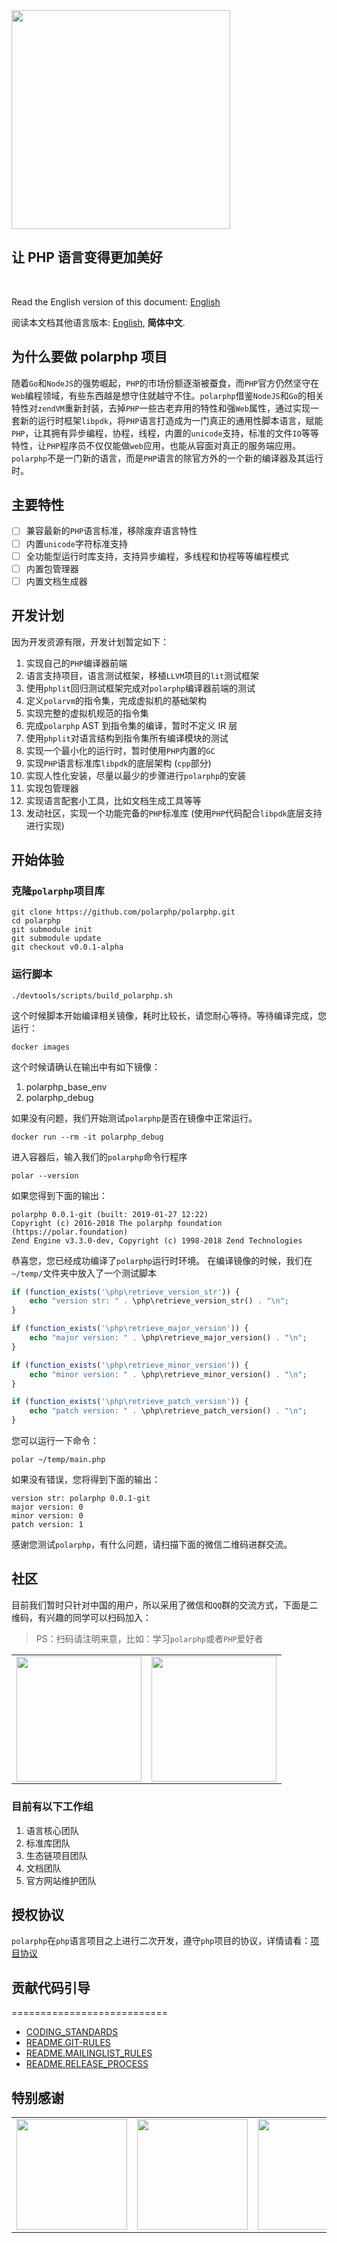 <img width="350" src ="https://raw.githubusercontent.com/polarphp/polarphp/master/assets/images/polarphp.png"/>

## 让 PHP 语言变得更加美好

<br/>

Read the English version of this document: [English](README.en_US.md)

阅读本文档其他语言版本: [English](README.en_US.md), **简体中文**.

## 为什么要做 polarphp 项目

随着`Go`和`NodeJS`的强势崛起，`PHP`的市场份额逐渐被蚕食，而`PHP`官方仍然坚守在`Web`编程领域，有些东西越是想守住就越守不住。`polarphp`借鉴`NodeJS`和`Go`的相关特性对`zendVM`重新封装，去掉`PHP`一些古老弃用的特性和强`Web`属性，通过实现一套新的运行时框架`libpdk`，将`PHP`语言打造成为一门真正的通用性脚本语言，赋能`PHP`，让其拥有异步编程，协程，线程，内置的`unicode`支持，标准的文件`IO`等等特性，让`PHP`程序员不仅仅能做`web`应用，也能从容面对真正的服务端应用。`polarphp`不是一门新的语言，而是`PHP`语言的除官方外的一个新的编译器及其运行时。

## 主要特性

- [ ] 兼容最新的`PHP`语言标准，移除废弃语言特性
- [ ] 内置`unicode`字符标准支持
- [ ] 全功能型运行时库支持，支持异步编程，多线程和协程等等编程模式
- [ ] 内置包管理器
- [ ] 内置文档生成器

## 开发计划

因为开发资源有限，开发计划暂定如下：

1. 实现自己的`PHP`编译器前端
2. 语言支持项目，语言测试框架，移植`LLVM`项目的`lit`测试框架
3. 使用`phplit`回归测试框架完成对`polarphp`编译器前端的测试
4. 定义`polarvm`的指令集，完成虚拟机的基础架构
5. 实现完整的虚拟机规范的指令集
6. 完成`polarphp` AST 到指令集的编译，暂时不定义 IR 层
7. 使用`phplit`对语言结构到指令集所有编译模块的测试
8. 实现一个最小化的运行时，暂时使用`PHP`内置的`GC`
9. 实现`PHP`语言标准库`libpdk`的底层架构 (`cpp`部分)
10. 实现人性化安装，尽量以最少的步骤进行`polarphp`的安装
11. 实现包管理器
12. 实现语言配套小工具，比如文档生成工具等等
13. 发动社区，实现一个功能完备的`PHP`标准库 (使用`PHP`代码配合`libpdk`底层支持进行实现)

## 开始体验

### 克隆`polarphp`项目库
```
git clone https://github.com/polarphp/polarphp.git
cd polarphp
git submodule init
git submodule update
git checkout v0.0.1-alpha
```
### 运行脚本
```
./devtools/scripts/build_polarphp.sh
```
这个时候脚本开始编译相关镜像，耗时比较长，请您耐心等待。等待编译完成，您运行：
```
docker images
```
这个时候请确认在输出中有如下镜像：
1. polarphp_base_env
2. polarphp_debug

如果没有问题，我们开始测试`polarphp`是否在镜像中正常运行。
```
docker run --rm -it polarphp_debug
```
进入容器后，输入我们的`polarphp`命令行程序
```
polar --version
```
如果您得到下面的输出：
```
polarphp 0.0.1-git (built: 2019-01-27 12:22)
Copyright (c) 2016-2018 The polarphp foundation (https://polar.foundation)
Zend Engine v3.3.0-dev, Copyright (c) 1998-2018 Zend Technologies
```
恭喜您，您已经成功编译了`polarphp`运行时环境。
在编译镜像的时候，我们在`~/temp/`文件夹中放入了一个测试脚本
```php
if (function_exists('\php\retrieve_version_str')) {
    echo "version str: " . \php\retrieve_version_str() . "\n";
}

if (function_exists('\php\retrieve_major_version')) {
    echo "major version: " . \php\retrieve_major_version() . "\n";
}

if (function_exists('\php\retrieve_minor_version')) {
    echo "minor version: " . \php\retrieve_minor_version() . "\n";
}

if (function_exists('\php\retrieve_patch_version')) {
    echo "patch version: " . \php\retrieve_patch_version() . "\n";
}

```
您可以运行一下命令：
```
polar ~/temp/main.php
```
如果没有错误，您将得到下面的输出：
```
version str: polarphp 0.0.1-git
major version: 0
minor version: 0
patch version: 1
```
感谢您测试`polarphp`，有什么问题，请扫描下面的微信二维码进群交流。

## 社区
目前我们暂时只针对中国的用户，所以采用了微信和`QQ`群的交流方式，下面是二维码，有兴趣的同学可以扫码加入：

> PS：扫码请注明来意，比如：学习`polarphp`或者`PHP`爱好者

</div>
<table>
  <tbody>
    <tr>
      <td align="center" valign="middle">
        <a href="https://www.oschina.net/" target="_blank">
         <img width = "200" src="https://raw.githubusercontent.com/qcoreteam/zendapi/master/assets/images/qq.png"/>
        </a>
      </td>
      <td align="center" valign="middle">
        <a href="https://gitee.com/?from=polarphp.org" target="_blank">
          <img width = "200" src="https://raw.githubusercontent.com/qcoreteam/zendapi/master/assets/images/wechat.png"/></div>
        </a>
      </td>
    </tr><tr></tr>
  </tbody>
</table>

### 目前有以下工作组

1. 语言核心团队
2. 标准库团队
3. 生态链项目团队
4. 文档团队
5. 官方网站维护团队

## 授权协议

`polarphp`在`php`语言项目之上进行二次开发，遵守`php`项目的协议，详情请看：[项目协议](/LICENSE)

## 贡献代码引导
===========================
- [CODING_STANDARDS](CODING_STANDARDS)
- [README.GIT-RULES](docs/README.GIT-RULES)
- [README.MAILINGLIST_RULES](docs/README.MAILINGLIST_RULES)
- [README.RELEASE_PROCESS](docs/README.RELEASE_PROCESS)

## 特别感谢
<!--特别感谢开始-->
<table>
  <tbody>
    <tr>
      <td align="center" valign="middle">
        <a href="https://www.oschina.net/" target="_blank">
          <img width="177px" src="https://raw.githubusercontent.com/polarphp/polarphp/master/assets/images/osc.svg?sanitize=true">
        </a>
      </td>
      <td align="center" valign="middle">
        <a href="https://gitee.com/?from=polarphp.org" target="_blank">
          <img width="177px" src="https://raw.githubusercontent.com/polarphp/polarphp/master/assets/images/gitee.svg?sanitize=true">
        </a>
      </td>
      <td align="center" valign="middle">
        <a href="http://www.hacknown.com/" target="_blank">
          <img width="177px" src="https://raw.githubusercontent.com/polarphp/polarphp/master/assets/images/hacknown.svg?sanitize=true">
        </a>
      </td>
    </tr><tr></tr>
  </tbody>
</table>
<!--特别感谢结束-->
